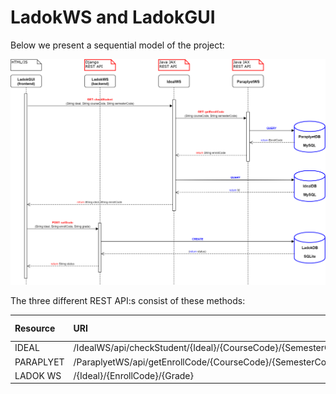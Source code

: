 # LadokWS and LadokGUI

Below we present a sequential model of the project:

![Sequential Model](/docs/Sequential_model.png "Sequential Model")

The three different REST API:s consist of these methods:

| Resource | URI | HTTP method | Method |
| :--- | :--- | :--- | :--- |
| IDEAL | /IdealWS/api/checkStudent/{Ideal}/{CourseCode}/{SemesterCode} | GET | checkStudent |
| PARAPLYET | /ParaplyetWS/api/getEnrollCode/{CourseCode}/{SemesterCode} | GET | getEnrollCode |
| LADOK WS | /{Ideal}/{EnrollCode}/{Grade} | POST | setGrade |
